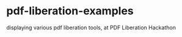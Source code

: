 pdf-liberation-examples
=======================

displaying various pdf liberation tools, at PDF Liberation Hackathon
